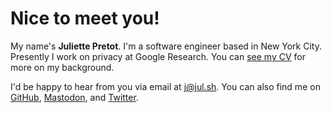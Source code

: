 # Nice to meet you!

My name's **Juliette Pretot**. I'm a software engineer based in New York City.
Presently I work on privacy at
<span style="color: var(--gblue)">G</span><span style="color: var(--gred)">o</span><span style="color: var(--gyellow)">o</span><span style="color: var(--gblue)">g</span><span style="color: var(--ggreen)">l</span><span style="color: var(--gred)">e</span>
Research. You can [see my CV](./CV.md) for more on my background.

I'd be happy to hear from you via email at [j@jul.sh](mailto:j@jul.sh). You can
also find me on [GitHub](https://github.com/jul-sh),
[Mastodon](https://hachyderm.io/@juliette), and
[Twitter](https://twitter.com/itsjulsh).
